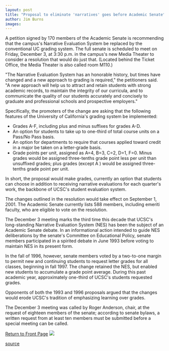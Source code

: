 ```yaml
---
layout: post
title: "Proposal to eliminate 'narratives' goes before Academic Senate"
author: Jim Burns
images:
---
```


A petition signed by 170 members of the Academic Senate is recommending that the campus's Narrative Evaluation System be replaced by the conventional UC grading system. The full senate is scheduled to meet on Friday, December 3, at 3:30 p.m. in the campus's new Media Theater to consider a resolution that would do just that. (Located behind the Ticket Office, the Media Theater is also called room M110.)

"The Narrative Evaluation System has an honorable history, but times have changed and a new approach to grading is required," the petitioners said. "A new approach will help us to attract and retain students with strong academic records, to maintain the integrity of our curricula, and to communicate the quality of our students accurately and concisely to graduate and professional schools and prospective employers."

Specifically, the promoters of the change are asking that the following features of the University of California's grading system be implemented:

* Grades A-F, including plus and minus suffixes for grades A-D.
* An option for students to take up to one-third of total course units on a Pass/No Pass basis.
* An option for departments to require that courses applied toward credit in a major be taken on a letter-grade basis.
* Grade points per unit, assigned as A=4, B=3, C=2, D=1, F=0. Minus grades would be assigned three-tenths grade point less per unit than unsuffixed grades; plus grades (except A ) would be assigned three-tenths grade point per unit.

In short, the proposal would make grades, currently an option that students can choose in addition to receiving narrative evaluations for each quarter's work, the backbone of UCSC's student evaluation system.

The changes outlined in the resolution would take effect on September 1, 2001. The Academic Senate currently lists 588 members, including emeriti faculty, who are eligible to vote on the resolution.

The December 3 meeting marks the third time this decade that UCSC's long-standing Narrative Evaluation System (NES) has been the subject of an Academic Senate debate. In an informational action intended to guide NES deliberations by the senate's Committee on Educational Policy, senate members participated in a spirited debate in June 1993 before voting to maintain NES in its present form.

In the fall of 1996, however, senate members voted by a two-to-one margin to permit new and continuing students to request letter grades for all classes, beginning in fall 1997. The change retained the NES, but enabled new students to accumulate a grade point average. During this past academic year, approximately one-third of UCSC's students requested grades.

Opponents of both the 1993 and 1996 proposals argued that the changes would erode UCSC's tradition of emphasizing learning over grades.

The December 3 meeting was called by Roger Anderson, chair, at the request of eighteen members of the senate; according to senate bylaws, a written request from at least ten members must be submitted before a special meeting can be called.

  
[Return to Front Page][1] ![ ][2]

[1]: ../../index.html
[2]: ../../images/trans.gif

[source](http://www1.ucsc.edu/currents/99-00/11-22/narratives.html "Permalink to narratives")
